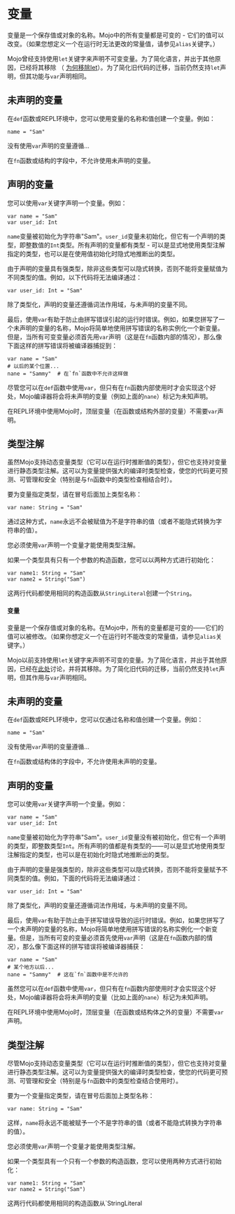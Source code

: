 # 变量

变量是一个保存值或对象的名称。Mojo中的所有变量都是可变的 - 它们的值可以改变。（如果您想定义一个在运行时无法更改的常量值，请参见`alias`关键字。）

Mojo曾经支持使用`let`关键字来声明不可变变量。为了简化语言，并出于其他原因，已经将其移除 （ [为何移除let](https://dev.mojocn.org/d/142)）。为了简化旧代码的迁移，当前仍然支持`let`声明，但其功能与`var`声明相同。

## 未声明的变量

在`def`函数或REPL环境中，您可以使用变量的名称和值创建一个变量。例如：

```mojo
name = "Sam"
```

没有使用`var`声明的变量遵循...

在`fn`函数或结构的字段中，不允许使用未声明的变量。

## 声明的变量

您可以使用`var`关键字声明一个变量。例如：

```mojo
var name = "Sam"
var user_id: Int
```

`name`变量被初始化为字符串"Sam"。`user_id`变量未初始化，但它有一个声明的类型，即整数值的`Int`类型。所有声明的变量都有类型 - 可以是显式地使用类型注解指定的类型，也可以是在使用值初始化时隐式地推断出的类型。

由于声明的变量具有强类型，除非这些类型可以隐式转换，否则不能将变量赋值为不同类型的值。例如，以下代码将无法编译通过：

```mojo
var user_id: Int = "Sam"
```

除了类型化，声明的变量还遵循词法作用域，与未声明的变量不同。

最后，使用`var`有助于防止由拼写错误引起的运行时错误。例如，如果您拼写了一个未声明的变量的名称，Mojo将简单地使用拼写错误的名称实例化一个新变量。但是，当所有可变变量必须首先用`var`声明（这是在`fn`函数内部的情况），那么像下面这样的拼写错误将被编译器捕捉到：

```mojo
var name = "Sam"
# 以后的某个位置...
nane = "Sammy"  # 在`fn`函数中不允许这样做
```

尽管您可以在`def`函数中使用`var`，但只有在`fn`函数内部使用时才会实现这个好处，Mojo编译器将会将未声明的变量（例如上面的`nane`）标记为未知声明。

在REPL环境中使用Mojo时，顶层变量（在函数或结构外部的变量）不需要`var`声明。

## 类型注解

虽然Mojo支持动态变量类型（它可以在运行时推断值的类型），但它也支持对变量进行静态类型注解。这可以为变量提供强大的编译时类型检查，使您的代码更可预测、可管理和安全（特别是与`fn`函数中的类型检查相结合时）。

要为变量指定类型，请在冒号后面加上类型名称：

```mojo
var name: String = "Sam"
```

通过这种方式，`name`永远不会被赋值为不是字符串的值（或者不能隐式转换为字符串的值）。

您必须使用`var`声明一个变量才能使用类型注解。

如果一个类型具有只有一个参数的构造函数，您可以以两种方式进行初始化：

```mojo
var name1: String = "Sam"
var name2 = String("Sam")
```

这两行代码都使用相同的构造函数从`StringLiteral`创建一个`String`。

#### 变量

变量是一个保存值或对象的名称。在Mojo中，所有的变量都是可变的——它们的值可以被修改。（如果你想定义一个在运行时不能改变的常量值，请参见`alias`关键字。）

Mojo以前支持使用`let`关键字来声明不可变的变量。为了简化语言，并出于其他原因，已经在[此处](https://github.com/modularml/mojo/blob/main/proposals/remove-let-decls.md)讨论，并将其移除。为了简化旧代码的迁移，当前仍然支持`let`声明，但其作用与`var`声明相同。

## 未声明的变量

在`def`函数或REPL环境中，您可以仅通过名称和值创建一个变量。例如：

```mojo
name = "Sam"
```

没有使用`var`声明的变量遵循...

在`fn`函数或结构体的字段中，不允许使用未声明的变量。

## 声明的变量

您可以使用`var`关键字声明一个变量。例如：

```mojo
var name = "Sam"
var user_id: Int
```

`name`变量被初始化为字符串"Sam"。`user_id`变量没有被初始化，但它有一个声明的类型，即整数类型`Int`。所有声明的值都是有类型的——可以是显式地使用类型注解指定的类型，也可以是在初始化时隐式地推断出的类型。

由于声明的变量是强类型的，除非这些类型可以隐式转换，否则不能将变量赋予不同类型的值。例如，下面的代码将无法编译通过：

```mojo
var user_id: Int = "Sam"
```

除了类型化，声明的变量还遵循词法作用域，与未声明的变量不同。

最后，使用`var`有助于防止由于拼写错误导致的运行时错误。例如，如果您拼写了一个未声明的变量的名称，Mojo将简单地使用拼写错误的名称实例化一个新变量。但是，当所有可变的变量必须首先使用`var`声明（这是在`fn`函数内部的情况），那么像下面这样的拼写错误将被编译器捕获：

```mojo
var name = "Sam"
# 某个地方以后...
nane = "Sammy"  # 这在`fn`函数中是不允许的
```

虽然您可以在`def`函数中使用`var`，但只有在`fn`函数内部使用时才会实现这个好处，Mojo编译器将会将未声明的变量（比如上面的`nane`）标记为未知声明。

在REPL环境中使用Mojo时，顶层变量（在函数或结构体之外的变量）不需要`var`声明。

## 类型注解

尽管Mojo支持动态变量类型（它可以在运行时推断值的类型），但它也支持对变量进行静态类型注解。这可以为变量提供强大的编译时类型检查，使您的代码更可预测、可管理和安全（特别是与`fn`函数中的类型检查结合使用时）。

要为一个变量指定类型，请在冒号后面加上类型名称：

```mojo
var name: String = "Sam"
```

这样，`name`将永远不能被赋予一个不是字符串的值（或者不能隐式转换为字符串的值）。

您必须使用`var`声明一个变量才能使用类型注解。

如果一个类型具有一个只有一个参数的构造函数，您可以使用两种方式进行初始化：

```mojo
var name1: String = "Sam"
var name2 = String("Sam")
```

这两行代码都使用相同的构造函数从`StringLiteral